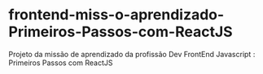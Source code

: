 # frontend-miss-o-aprendizado-Primeiros-Passos-com-ReactJS
Projeto da missão de aprendizado da profissão Dev FrontEnd Javascript : Primeiros Passos com ReactJS
